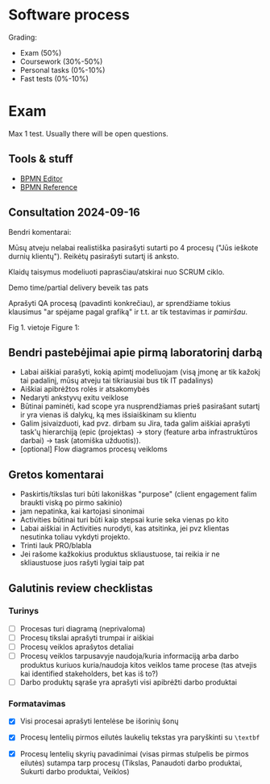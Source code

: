 

# Software process

Grading:

- Exam (50%)
- Coursework (30%-50%)
- Personal tasks (0%-10%)
- Fast tests (0%-10%)

# Exam

Max 1 test.
Usually there will be open questions.

## Tools & stuff

- [BPMN Editor](https://demo.bpmn.io/s/start)
- [BPMN Reference](https://camunda.com/bpmn/reference/)

## Consultation 2024-09-16

Bendri komentarai:

Mūsų atveju nelabai realistiška pasirašyti sutarti po 4 procesų ("Jūs ieškote durnių klientų").
Reikėtų pasirašyti sutartį iš anksto.

Klaidų taisymus modeliuoti paprasčiau/atskirai nuo SCRUM ciklo.

Demo time/partial delivery beveik tas pats

Aprašyti QA procesą (pavadinti konkrečiau), ar sprendžiame tokius klausimus "ar spėjame pagal grafiką" ir t.t. ar tik testavimas ir *pamiršau*.

Fig 1. vietoje Figure 1:

## Bendri pastebėjimai apie pirmą laboratorinį darbą

- Labai aiškiai parašyti, kokią apimtį modeliuojam (visą įmonę ar tik kažokį tai padalinį, mūsų atveju tai tikriausiai bus tik IT padalinys)
- Aiškiai apibrėžtos rolės ir atsakomybės
- Nedaryti ankstyvų exitu veiklose
- Būtinai paminėti, kad scope yra nusprendžiamas prieš pasirašant sutartį ir yra vienas iš dalykų, ką mes išsiaiškinam su klientu
- Galim įsivaizduoti, kad pvz. dirbam su Jira, tada galim aiškiai aprašyti task'ų hierarchiją (epic (projektas) -> story (feature arba infrastruktūros darbai) -> task (atomiška užduotis)).
- [optional] Flow diagramos procesų veikloms

## Gretos komentarai

- Paskirtis/tikslas turi būti lakoniškas "purpose" (client engagement falim braukti viską po pirmo sakinio)
- jam nepatinka, kai kartojasi sinonimai
- Activities būtinai turi būti kaip stepsai kurie seka vienas po kito
- Labai aiškiai in Activities nurodyti, kas atsitinka, jei pvz klientas nesutinka toliau vykdyti projekto.
- Trinti lauk PRO/blabla
- Jei rašome kažkokius produktus skliaustuose, tai reikia ir ne skliaustuose juos rašyti lygiai taip pat

## Galutinis review checklistas

### Turinys

- [ ] Procesas turi diagramą (neprivaloma)
- [ ] Procesų tikslai aprašyti trumpai ir aiškiai
- [ ] Procesų veiklos aprašytos detaliai
- [ ] Procesų veiklos tarpusavyje naudoja/kuria informaciją arba darbo produktus kuriuos kuria/naudoja kitos veiklos tame procese (tas atvejis kai identified stakeholders, bet kas iš to?)
- [ ] Darbo produktų sąraše yra aprašyti visi apibrėžti darbo produktai

### Formatavimas

- [x] Visi procesai aprašyti lentelėse be išorinių šonų
- [x] Procesų lentelių pirmos eilutės laukelių tekstas yra paryškinti su `\textbf`
- [x] Procesų lentelių skyrių pavadinimai (visas pirmas stulpelis be pirmos eilutės) sutampa tarp procesų (Tikslas, Panaudoti darbo produktai, Sukurti darbo produktai, Veiklos)

